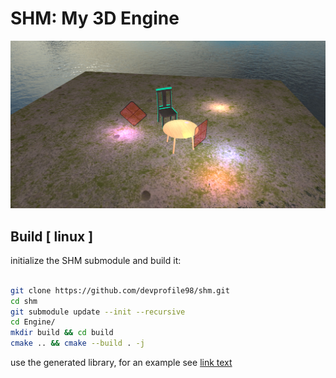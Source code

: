 # SHM: My 3D Engine

![alt text](https://github.com/devprofile98/shm-scene1/blob/main/images/scene2.png?raw=true) 

## Build [ linux ]
initialize the SHM submodule and build it:
```bash

git clone https://github.com/devprofile98/shm.git
cd shm
git submodule update --init --recursive
cd Engine/
mkdir build && cd build
cmake .. && cmake --build . -j
```

use the generated library, for an example see [link text](https://github.com/devprofile98/shm-scene1.git)
